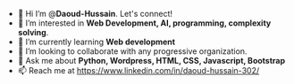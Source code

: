 - 👋 Hi I’m @**Daoud-Hussain**. Let's connect!
- 👀 I’m interested in **Web Development, AI, programming, complexity solving**.
- 🌱 I’m currently learning **Web development**
- 💞️ I’m looking to collaborate with any progressive organization.
- 💬 Ask me about **Python, Wordpress, HTML, CSS, Javascript, Bootstrap**
- 📫 Reach me at https://www.linkedin.com/in/daoud-hussain-302/
